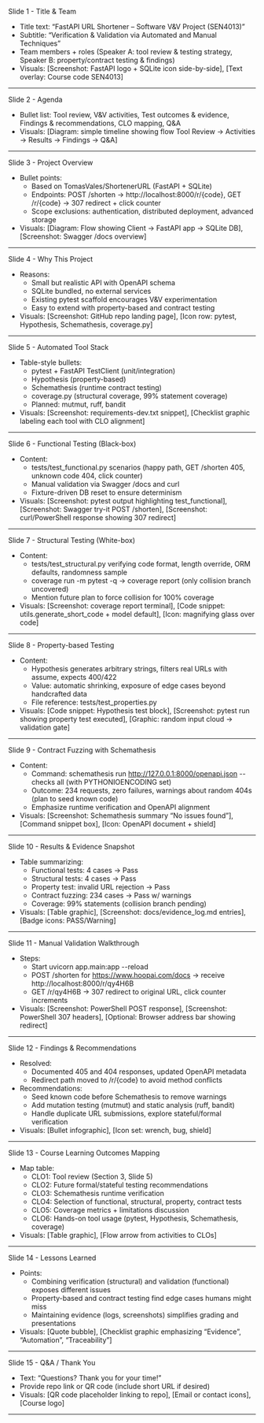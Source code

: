 Slide 1 - Title & Team
- Title text: “FastAPI URL Shortener – Software V&V Project (SEN4013)”
- Subtitle: “Verification & Validation via Automated and Manual Techniques”
- Team members + roles (Speaker A: tool review & testing strategy, Speaker B: property/contract testing & findings)
- Visuals: [Screenshot: FastAPI logo + SQLite icon side-by-side], [Text overlay: Course code SEN4013]
---
Slide 2 - Agenda
- Bullet list: Tool review, V&V activities, Test outcomes & evidence, Findings & recommendations, CLO mapping, Q&A
- Visuals: [Diagram: simple timeline showing flow Tool Review → Activities → Results → Findings → Q&A]
---
Slide 3 - Project Overview
- Bullet points:
  - Based on TomasVales/ShortenerURL (FastAPI + SQLite)
  - Endpoints: POST /shorten → http://localhost:8000/r/{code}, GET /r/{code} → 307 redirect + click counter
  - Scope exclusions: authentication, distributed deployment, advanced storage
- Visuals: [Diagram: Flow showing Client → FastAPI app → SQLite DB], [Screenshot: Swagger /docs overview]
---
Slide 4 - Why This Project
- Reasons:
  - Small but realistic API with OpenAPI schema
  - SQLite bundled, no external services
  - Existing pytest scaffold encourages V&V experimentation
  - Easy to extend with property-based and contract testing
- Visuals: [Screenshot: GitHub repo landing page], [Icon row: pytest, Hypothesis, Schemathesis, coverage.py]
---
Slide 5 - Automated Tool Stack
- Table-style bullets:
  - pytest + FastAPI TestClient (unit/integration)
  - Hypothesis (property-based)
  - Schemathesis (runtime contract testing)
  - coverage.py (structural coverage, 99% statement coverage)
  - Planned: mutmut, ruff, bandit
- Visuals: [Screenshot: requirements-dev.txt snippet], [Checklist graphic labeling each tool with CLO alignment]
---
Slide 6 - Functional Testing (Black-box)
- Content:
  - tests/test_functional.py scenarios (happy path, GET /shorten 405, unknown code 404, click counter)
  - Manual validation via Swagger /docs and curl
  - Fixture-driven DB reset to ensure determinism
- Visuals: [Screenshot: pytest output highlighting test_functional], [Screenshot: Swagger try-it POST /shorten], [Screenshot: curl/PowerShell response showing 307 redirect]
---
Slide 7 - Structural Testing (White-box)
- Content:
  - tests/test_structural.py verifying code format, length override, ORM defaults, randomness sample
  - coverage run -m pytest -q → coverage report (only collision branch uncovered)
  - Mention future plan to force collision for 100% coverage
- Visuals: [Screenshot: coverage report terminal], [Code snippet: utils.generate_short_code + model default], [Icon: magnifying glass over code]
---
Slide 8 - Property-based Testing
- Content:
  - Hypothesis generates arbitrary strings, filters real URLs with assume, expects 400/422
  - Value: automatic shrinking, exposure of edge cases beyond handcrafted data
  - File reference: tests/test_properties.py
- Visuals: [Code snippet: Hypothesis test block], [Screenshot: pytest run showing property test executed], [Graphic: random input cloud → validation gate]
---
Slide 9 - Contract Fuzzing with Schemathesis
- Content:
  - Command: schemathesis run http://127.0.0.1:8000/openapi.json --checks all (with PYTHONIOENCODING set)
  - Outcome: 234 requests, zero failures, warnings about random 404s (plan to seed known code)
  - Emphasize runtime verification and OpenAPI alignment
- Visuals: [Screenshot: Schemathesis summary “No issues found”], [Command snippet box], [Icon: OpenAPI document + shield]
---
Slide 10 - Results & Evidence Snapshot
- Table summarizing:
  - Functional tests: 4 cases → Pass
  - Structural tests: 4 cases → Pass
  - Property test: invalid URL rejection → Pass
  - Contract fuzzing: 234 cases → Pass w/ warnings
  - Coverage: 99% statements (collision branch pending)
- Visuals: [Table graphic], [Screenshot: docs/evidence_log.md entries], [Badge icons: PASS/Warning]
---
Slide 11 - Manual Validation Walkthrough
- Steps:
  - Start uvicorn app.main:app --reload
  - POST /shorten for https://www.hoopai.com/docs → receive http://localhost:8000/r/qy4H6B
  - GET /r/qy4H6B → 307 redirect to original URL, click counter increments
- Visuals: [Screenshot: PowerShell POST response], [Screenshot: PowerShell 307 headers], [Optional: Browser address bar showing redirect]
---
Slide 12 - Findings & Recommendations
- Resolved:
  - Documented 405 and 404 responses, updated OpenAPI metadata
  - Redirect path moved to /r/{code} to avoid method conflicts
- Recommendations:
  - Seed known code before Schemathesis to remove warnings
  - Add mutation testing (mutmut) and static analysis (ruff, bandit)
  - Handle duplicate URL submissions, explore stateful/formal verification
- Visuals: [Bullet infographic], [Icon set: wrench, bug, shield]
---
Slide 13 - Course Learning Outcomes Mapping
- Map table:
  - CLO1: Tool review (Section 3, Slide 5)
  - CLO2: Future formal/stateful testing recommendations
  - CLO3: Schemathesis runtime verification
  - CLO4: Selection of functional, structural, property, contract tests
  - CLO5: Coverage metrics + limitations discussion
  - CLO6: Hands-on tool usage (pytest, Hypothesis, Schemathesis, coverage)
- Visuals: [Table graphic], [Flow arrow from activities to CLOs]
---
Slide 14 - Lessons Learned
- Points:
  - Combining verification (structural) and validation (functional) exposes different issues
  - Property-based and contract testing find edge cases humans might miss
  - Maintaining evidence (logs, screenshots) simplifies grading and presentations
- Visuals: [Quote bubble], [Checklist graphic emphasizing “Evidence”, “Automation”, “Traceability”]
---
Slide 15 - Q&A / Thank You
- Text: “Questions? Thank you for your time!”
- Provide repo link or QR code (include short URL if desired)
- Visuals: [QR code placeholder linking to repo], [Email or contact icons], [Course logo]
---

